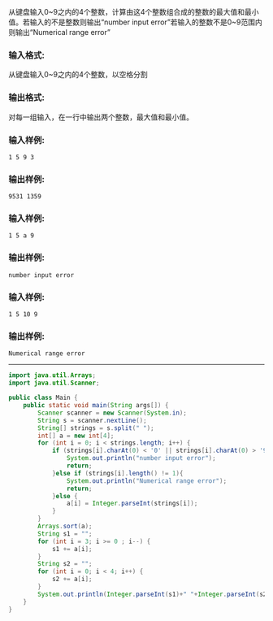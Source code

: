 从键盘输入0~9之内的4个整数，计算由这4个整数组合成的整数的最大值和最小值。若输入的不是整数则输出“number input error”若输入的整数不是0~9范围内则输出“Numerical range error”

### 输入格式:

从键盘输入0~9之内的4个整数，以空格分割

### 输出格式:

对每一组输入，在一行中输出两个整数，最大值和最小值。

### 输入样例:

```in
1 5 9 3
```

### 输出样例:

```out
9531 1359
```

### 输入样例:

```in
1 5 a 9
```

### 输出样例:

```out
number input error
```

### 输入样例:

```in
1 5 10 9
```

### 输出样例:

```out
Numerical range error
```

***

```java
import java.util.Arrays;
import java.util.Scanner;

public class Main {
    public static void main(String args[]) {
        Scanner scanner = new Scanner(System.in);
        String s = scanner.nextLine();
        String[] strings = s.split(" ");
        int[] a = new int[4];
        for (int i = 0; i < strings.length; i++) {
            if (strings[i].charAt(0) < '0' || strings[i].charAt(0) > '9'){
                System.out.println("number input error");
                return;
            }else if (strings[i].length() != 1){
                System.out.println("Numerical range error");
                return;
            }else {
                a[i] = Integer.parseInt(strings[i]);
            }
        }
        Arrays.sort(a);
        String s1 = "";
        for (int i = 3; i >= 0 ; i--) {
            s1 += a[i];
        }
        String s2 = "";
        for (int i = 0; i < 4; i++) {
            s2 += a[i];
        }
        System.out.println(Integer.parseInt(s1)+" "+Integer.parseInt(s2));
    }
}
```

